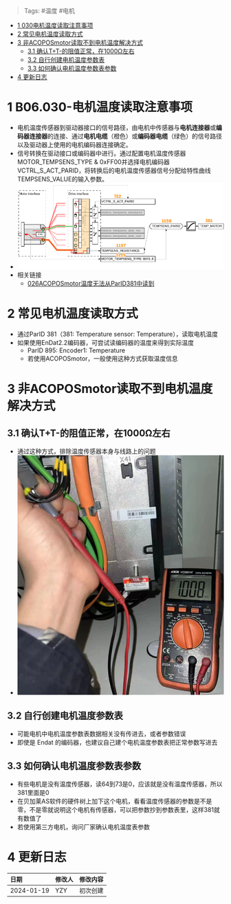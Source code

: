 > Tags: #温度 #电机

- [1 030电机温度读取注意事项](#1%20030%E7%94%B5%E6%9C%BA%E6%B8%A9%E5%BA%A6%E8%AF%BB%E5%8F%96%E6%B3%A8%E6%84%8F%E4%BA%8B%E9%A1%B9)
- [2 常见电机温度读取方式](#2%20%E5%B8%B8%E8%A7%81%E7%94%B5%E6%9C%BA%E6%B8%A9%E5%BA%A6%E8%AF%BB%E5%8F%96%E6%96%B9%E5%BC%8F)
- [3 非ACOPOSmotor读取不到电机温度解决方式](#3%20%E9%9D%9EACOPOSmotor%E8%AF%BB%E5%8F%96%E4%B8%8D%E5%88%B0%E7%94%B5%E6%9C%BA%E6%B8%A9%E5%BA%A6%E8%A7%A3%E5%86%B3%E6%96%B9%E5%BC%8F)
	- [3.1 确认T+T-的阻值正常，在1000Ω左右](#3.1%20%E7%A1%AE%E8%AE%A4T+T-%E7%9A%84%E9%98%BB%E5%80%BC%E6%AD%A3%E5%B8%B8%EF%BC%8C%E5%9C%A81000%CE%A9%E5%B7%A6%E5%8F%B3)
	- [3.2 自行创建电机温度参数表](#3.2%20%E8%87%AA%E8%A1%8C%E5%88%9B%E5%BB%BA%E7%94%B5%E6%9C%BA%E6%B8%A9%E5%BA%A6%E5%8F%82%E6%95%B0%E8%A1%A8)
	- [3.3 如何确认电机温度参数表参数](#3.3%20%E5%A6%82%E4%BD%95%E7%A1%AE%E8%AE%A4%E7%94%B5%E6%9C%BA%E6%B8%A9%E5%BA%A6%E5%8F%82%E6%95%B0%E8%A1%A8%E5%8F%82%E6%95%B0)
- [4 更新日志](#4%20%E6%9B%B4%E6%96%B0%E6%97%A5%E5%BF%97)

# 1 B06.030-电机温度读取注意事项

- 电机温度传感器到驱动器接口的信号路径，由电机中传感器与**电机连接器**或**编码器连接器**的连接、通过**电机电缆**（橙色）或**编码器电缆**（绿色）的信号路径以及驱动器上使用的电机编码器连接确定。
- 信号转换在驱动接口或编码器中进行。通过配置电机温度传感器MOTOR_TEMPSENS_TYPE & 0xFF00并选择电机编码器VCTRL_S_ACT_PARID，将转换后的电机温度传感器信号分配给特性曲线TEMPSENS_VALUE的输入参数。
- ![](FILES/030电机温度读取注意事项/image-20240120000231295.png)
- 相关链接
    - [026ACOPOSmotor温度无法从ParID381中读到](026ACOPOSmotor温度无法从ParID381中读到.md)

# 2 常见电机温度读取方式

- 通过ParID 381（381: Temperature sensor: Temperature），读取电机温度
- 如果使用EnDat2.2编码器，可尝试读编码器的温度来得到实际温度
	- ParID 895: Encoder1: Temperature
	- 若使用ACOPOSmotor，一般使用这种方式获取温度信息

# 3 非ACOPOSmotor读取不到电机温度解决方式

## 3.1 确认T+T-的阻值正常，在1000Ω左右

- 通过这种方式，排除温度传感器本身与线路上的问题
- ![](FILES/030电机温度读取注意事项/image-20240120000955905.png)

## 3.2 自行创建电机温度参数表

- 可能电机中电机温度参数表数据相关没有传进去，或者参数错误
- 即使是 Endat 的编码器，也建议自己建个电机温度参数表把正常参数写进去

## 3.3 如何确认电机温度参数表参数

- 有些电机是没有温度传感器，读64到73是0，应该就是没有温度传感器，所以381里面是0
- 在贝加莱AS软件的硬件树上加下这个电机，看看温度传感器的参数是不是零，不是零就说明这个电机有传感器，可以把参数抄到参数表里，这样381就有数值了
- 若使用第三方电机，询问厂家确认电机温度表参数

# 4 更新日志

| 日期         | 修改人 | 修改内容 |
| :--------- | :-- | :--- |
| 2024-01-19 | YZY | 初次创建 |
